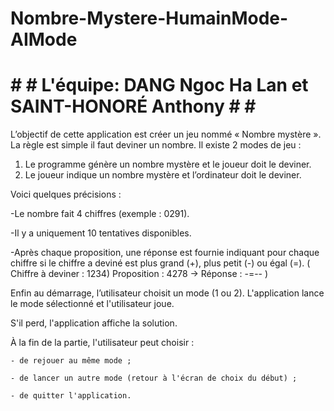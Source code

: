 # Nombre-Mystere-HumainMode-AIMode

# # # L'équipe: DANG Ngoc Ha Lan et SAINT-HONORÉ Anthony # # # 


L’objectif de cette application est créer un jeu nommé « Nombre mystère ». La règle est simple il faut deviner un 
nombre. Il existe 2 modes de jeu :
1) Le programme génère un nombre mystère et le joueur doit le deviner.
2) Le joueur indique un nombre mystère et l’ordinateur doit le deviner.

  Voici quelques précisions :
       
  -Le nombre fait 4 chiffres (exemple : 0291).

  -Il y a uniquement 10 tentatives disponibles.

  -Après chaque proposition, une réponse est fournie indiquant pour chaque chiffre si le chiffre a deviné est plus grand (+), plus petit (-) ou égal (=). ( Chiffre à deviner : 1234) Proposition : 4278 -> Réponse : -=-- )
  
Enfin au démarrage, l’utilisateur choisit un mode (1 ou 2). L'application lance le mode sélectionné et l'utilisateur joue. 

S'il perd, l'application affiche la solution.

À la fin de la partie, l'utilisateur peut choisir :

    - de rejouer au même mode ;

    - de lancer un autre mode (retour à l'écran de choix du début) ;

    - de quitter l'application.
